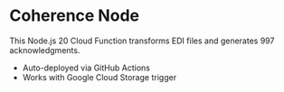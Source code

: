 # Coherence Node

This Node.js 20 Cloud Function transforms EDI files and generates 997 acknowledgments.

- Auto-deployed via GitHub Actions
- Works with Google Cloud Storage trigger
